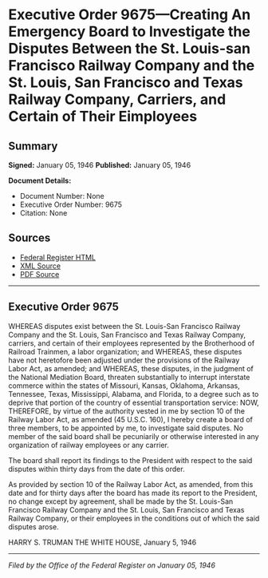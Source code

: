 # Executive Order 9675—Creating An Emergency Board to Investigate the Disputes Between the St. Louis-san Francisco Railway Company and the St. Louis, San Francisco and Texas Railway Company, Carriers, and Certain of Their Eimployees

## Summary

**Signed:** January 05, 1946
**Published:** January 05, 1946

**Document Details:**
- Document Number: None
- Executive Order Number: 9675
- Citation: None

## Sources
- [Federal Register HTML](https://www.presidency.ucsb.edu/documents/executive-order-9675-creating-emergency-board-investigate-the-disputes-between-the-st)
- [XML Source](None)
- [PDF Source](None)

---

## Executive Order 9675

WHEREAS disputes exist between the St. Louis-San Francisco Railway Company and the St. Louis, San Francisco and Texas Railway Company, carriers, and certain of their employees represented by the Brotherhood of Railroad Trainmen, a labor organization; and
WHEREAS, these disputes have not heretofore been adjusted under the provisions of the Railway Labor Act, as amended; and
WHEREAS, these disputes, in the judgment of the National Mediation Board, threaten substantially to interrupt interstate commerce within the states of Missouri, Kansas, Oklahoma, Arkansas, Tennessee, Texas, Mississippi, Alabama, and Florida, to a degree such as to deprive that portion of the country of essential transportation service:
NOW, THEREFORE, by virtue of the authority vested in me by section 10 of the Railway Labor Act, as amended (45 U.S.C. 160), I hereby create a board of three members, to be appointed by me, to investigate said disputes. No member of the said board shall be pecuniarily or otherwise interested in any organization of railway employees or any carrier.

The board shall report its findings to the President with respect to the said disputes within thirty days from the date of this order.

As provided by section 10 of the Railway Labor Act, as amended, from this date and for thirty days after the board has made its report to the President, no change except by agreement, shall be made by the St. Louis-San Francisco Railway Company and the St. Louis, San Francisco and Texas Railway Company, or their employees in the conditions out of which the said disputes arose.

HARRY S. TRUMAN
THE WHITE HOUSE,
January 5, 1946

---

*Filed by the Office of the Federal Register on January 05, 1946*

